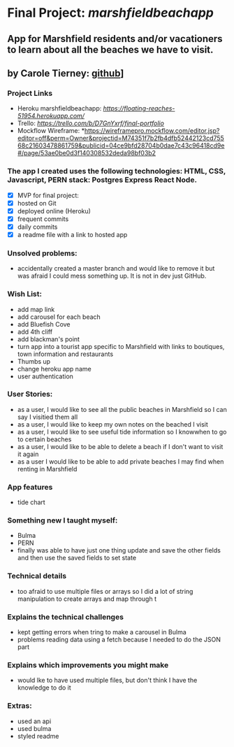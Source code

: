 # Final Project:  *marshfieldbeachapp*

## App for Marshfield residents and/or vacationers to learn about all the beaches we have to visit.

## by Carole Tierney: [github](https://github.com/caroleatierney)]

### Project Links
* Heroku marshfieldbeachapp: *https://floating-reaches-51954.herokuapp.com/*
* Trello: *https://trello.com/b/D7GnYxrf/final-portfolio*
* Mockflow Wireframe: *https://wireframepro.mockflow.com/editor.jsp?editor=off&perm=Owner&projectid=M74351f7b2fb4dfb52442123cd75568c21603478861759&publicid=04ce9bfd28704b0dae7c43c96418cd9e#/page/53ae0be0d3f140308532deda98bf03b2

### The app I created uses the following technologies: HTML, CSS, Javascript, PERN stack: Postgres Express React Node.
- [x] MVP for final project:
- [x] hosted on Git
- [x] deployed online (Heroku)
- [x] frequent commits
- [x] daily commits
- [x] a readme file with a link to hosted app

### Unsolved problems:
* accidentally created a master branch and would like to remove it but was afraid I could mess something up.  It is not in dev just GitHub.

### Wish List:
* add map link    
* add carousel for each beach
* add Bluefish Cove
* add 4th cliff
* add blackman's point
* turn app into a tourist app specific to Marshfield with links to boutiques, town information and restaurants
* Thumbs up
* change heroku app name
* user authentication

### User Stories:
* as a user, I would like to see all the public beaches in Marshfield so I can say I visitied them all
* as a user, I would like to keep my own notes on the beached I visit
* as a user, I would like to see useful tide information so I knowwhen to go to certain beaches
* as a user, I would like to be able to delete a beach if I don't want to visit it again
* as a user I would like to be able to add private beaches I may find when renting in Marshfield


### App features
* tide chart

### Something new I taught myself:
* Bulma
* PERN
* finally was able to have just one thing update and save the other fields and then use the saved fields to set state

### Technical details
* too afraid to use multiple files or arrays so I did a lot of string manipulation to create arrays and map through t
### Explains the technical challenges
* kept getting errors when tring to make a carousel in Bulma
* problems reading data using a fetch because I needed to do the JSON part

### Explains which improvements you might make
* would lke to have used multiple files, but don't think I have the knowledge to do it

### Extras:
* used an api
* used bulma
* styled readme
